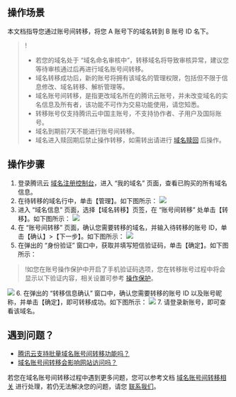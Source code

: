 ## 操作场景

本文档指导您通过账号间转移，将您 A 账号下的域名转到 B 账号 ID 名下。
>!
>- 若您的域名处于 “域名命名审核中”，转移域名将导致审核异常，建议您等待审核通过后再进行域名账号间转移。
>- 域名转移成功后，新的账号将拥有该域名的管理权限，包括但不限于信息修改、域名转移、解析管理等。
>- 域名账号间转移，是指更改域名所在的腾讯云账号，并未改变域名的实名信息及所有者，该功能不可作为交易功能使用，请您知悉。
>- 转移账号仅支持腾讯云中国主账号，不支持协作者、子用户及国际账号。
>- 域名到期前7天不能进行账号间转移。
>- 域名进入赎回期后禁止操作转移，如需转出请进行 [域名赎回](https://cloud.tencent.com/document/product/242/12553) 后操作。
## 操作步骤

1. 登录腾讯云 [域名注册控制台](https://console.cloud.tencent.com/domain)，进入 “我的域名” 页面，查看已购买的所有域名信息。
2. 在待转移的域名行中，单击【管理】。如下图所示：
![](https://main.qcloudimg.com/raw/8ffd31bf9e778f7b03055f506acea7f4.png)
3. 进入 “域名信息” 页面，选择【域名转移】页签，在 “账号间转移” 处单击【转移】。如下图所示：
![](https://main.qcloudimg.com/raw/17dc7b6566f85a46d944577859502b08.png)
4. 在 “账号间转移” 页面，确认您需要转移的域名，并输入待转移的账号 ID，单击【确认】>【下一步】。如下图所示：
![](https://main.qcloudimg.com/raw/899bf184fcdb74d932f9bbbb9ddcd373.png)
5. 在弹出的 “身份验证” 窗口中，获取并填写短信验证码，单击【确定】。如下图所示：
>!如您在账号操作保护中开启了手机验证码选项，您在转移账号过程中将会显示以下验证内容，相关设置可参考 [操作保护](https://cloud.tencent.com/document/product/378/10740)。
>
![](https://main.qcloudimg.com/raw/baab6a00f06feaf18930d93f1ef29f4d.png)
6. 在弹出的 “转移信息确认” 窗口中，确认您需要转移的账号 ID 以及账号昵称，并单击【确定】，即可转移成功。如下图所示：
![](https://main.qcloudimg.com/raw/f0d436bc8324a0f09df766f13e223174.png)
7. 请登录新账号，即可查看该域名。

## 遇到问题？
- [腾讯云支持批量域名账号间转移功能吗？](https://cloud.tencent.com/document/product/242/12065)
- [域名账号间转移会影响网站访问吗？](https://cloud.tencent.com/document/product/242/12065)

若您在域名账号间转移过程中遇到更多问题，您可以参考文档 [域名账号间转移相关](https://cloud.tencent.com/document/product/242/12065) 进行处理，若仍无法解决您的问题，请您 [联系我们](https://cloud.tencent.com/document/product/242/34629)。


